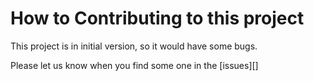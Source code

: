 # How to Contributing to this project

This project is in initial version, so it would have some bugs.

Please let us know when you find some one in the [issues][]